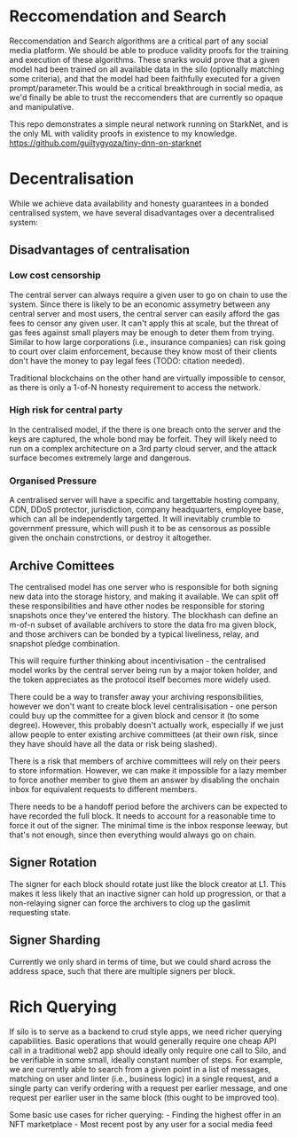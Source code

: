 # Reccomendation and Search

Reccomendation and Search algorithms are a critical part of any social media platform. We should be able to produce validity proofs for the training and execution of these algorithms. These snarks would prove that a given model had been trained on all available data in the silo (optionally matching some criteria), and that the model had been faithfully executed for a given prompt/parameter.This would be a critical breakthrough in social media, as we'd finally be able to trust the reccomenders that are currently so opaque and manipulative.

This repo demonstrates a simple neural network running on StarkNet, and is the only ML with validity proofs in existence to my knowledge. https://github.com/guiltygyoza/tiny-dnn-on-starknet
# Decentralisation

While we achieve data availability and honesty guarantees in a bonded centralised system, we have several disadvantages over a decentralised system:

## Disadvantages of centralisation

### Low cost censorship

The central server can always require a given user to go on chain to use the system. Since there is likely to be an economic assymetry between any central server and most users, the central server can easily afford the gas fees to censor any given user. It can't apply this at scale, but the threat of gas fees against small players may be enough to deter them from trying. Similar to how large corporations (i.e., insurance companies) can risk going to court over claim enforcement, because they know most of their clients don't have the money to pay legal fees (TODO: citation needed).

Traditional blockchains on the other hand are virtually impossible to censor, as there is only a 1-of-N honesty requirement to access the network.

### High risk for central party

In the centralised model, if the there is one breach onto the server and the keys are captured, the whole bond may be forfeit. They will likely need to run on a complex architecture on a 3rd party cloud server, and the attack surface becomes extremely large and dangerous.

### Organised Pressure

A centralised server will have a specific and targettable hosting company, CDN, DDoS protector, jurisdiction, company headquarters, employee base, which can all be independently targetted. It will inevitably crumble to government pressure, which will push it to be as censorous as possible given the onchain constrctions, or destroy it altogether.

## Archive Comittees

The centralised model has one server who is responsible for both signing new data into the storage history, and making it available. We can split off these responsibilities and have other nodes be responsible for storing snapshots once they've entered the history. The blockhash can define an m-of-n subset of available archivers to store the data fro ma given block, and those archivers can be bonded by a typical liveliness, relay, and snapshot pledge combination.

This will require further thinking about incentivisation - the centralised model works by the central server being run by a major token holder, and the token appreciates as the protocol itself becomes more widely used.

There could be a way to transfer away your archiving responsibilities, however we don't want to create block level centralisisation - one person could buy up the committee for a given block and censor it (to some degree). However, this probably doesn't actually work, especially if we just allow people to enter existing archive committees (at their own risk, since they have should have all the data or risk being slashed).

There is a risk that members of archive committees will rely on their peers to store information. However, we can make it impossible for a lazy member to force another member to give them an answer by disabling the onchain inbox for equivalent requests to different members.

There needs to be a handoff period before the archivers can be expected to have recorded the full block. It needs to account for a reasonable time to force it out of the signer. The minimal time is the inbox response leeway, but that's not enough, since then everything would always go on chain.

## Signer Rotation

The signer for each block should rotate just like the block creator at L1. This makes it less likely that an inactive signer can hold up progression, or that a non-relaying signer can force the archivers to clog up the gaslimit requesting state.

## Signer Sharding

Currently we only shard in terms of time, but we could shard across the address space, such that there are multiple signers per block.

# Rich Querying

If silo is to serve as a backend to crud style apps, we need richer querying capabilities. Basic operations that would generally require one cheap API call in a traditional web2 app should ideally only require one call to Silo, and be verifiable in some small, ideally constant number of steps. For example, we are currently able to search from a given point in a list of messages, matching on user and linter (i.e., business logic) in a single request, and a single party can verify ordering with a request per earlier message, and one request per earlier user in the same block (this ought to be improved too).

Some basic use cases for richer querying:
    - Finding the highest offer in an NFT marketplace
    - Most recent post by any user for a social media feed